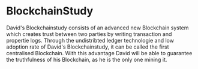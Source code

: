 # BlockchainStudy

David's Blockchainstudy consists of an advanced new Blockchain system which creates trust between two parties by writing transaction and propertie logs. Through the undistribted ledger technologie and low adoption rate of David's Blockchainstudy, it can be called the first centralised Blockchain. With this advantage David will be able to guarantee the truthfulness of his Blockchain, as he is the only one mining it.
